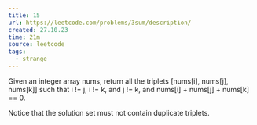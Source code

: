 ```yaml
---
title: 15
url: https://leetcode.com/problems/3sum/description/
created: 27.10.23
time: 21m
source: leetcode
tags:
  - strange
---
```


Given an integer array nums, return all the triplets [nums[i], nums[j], nums[k]] such that i != j, i != k, and j != k, and nums[i] + nums[j] + nums[k] == 0.

Notice that the solution set must not contain duplicate triplets.
